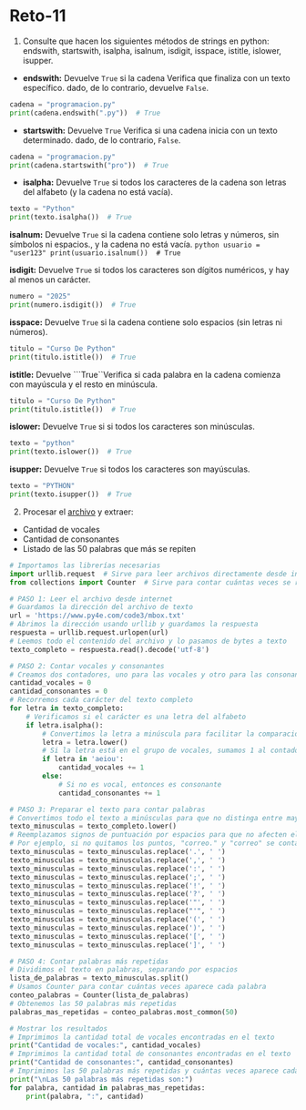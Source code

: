 # Reto-11

1. Consulte que hacen los siguientes métodos de strings en python: endswith, startswith, isalpha, isalnum, isdigit, isspace, istitle, islower, isupper.
 * **endswith:** Devuelve ```True``` si la cadena Verifica que finaliza con un texto específico. dado, de lo contrario, devuelve ```False```.
 ```python
cadena = "programacion.py"
print(cadena.endswith(".py"))  # True
```

 * **startswith:** Devuelve ```True``` Verifica si una cadena inicia con un texto determinado. dado, de lo contrario, ```False```.
```python
cadena = "programacion.py"
print(cadena.startswith("pro"))  # True
```

 * **isalpha:** Devuelve ```True``` si todos los caracteres de la cadena son letras del alfabeto (y la cadena no está vacía).
```python
texto = "Python"
print(texto.isalpha())  # True
```

**isalnum:** Devuelve ```True``` si la cadena contiene solo letras y números, sin símbolos ni espacios., y la cadena no está vacía.
    ```python
    usuario = "user123"
print(usuario.isalnum())  # True
     ```
     
**isdigit:** Devuelve ```True``` si todos los caracteres son dígitos numéricos, y hay al menos un carácter.
```python
numero = "2025"
print(numero.isdigit())  # True
 ```

**isspace:** Devuelve ```True``` si la cadena contiene solo espacios (sin letras ni números).
```python
titulo = "Curso De Python"
print(titulo.istitle())  # True
```

**istitle:** Devuelve ```True``Verifica si cada palabra en la cadena comienza con mayúscula y el resto en minúscula.
```python
titulo = "Curso De Python"
print(titulo.istitle())  # True
```

**islower:** Devuelve ```True``` si si todos los caracteres son minúsculas.
```python
texto = "python"
print(texto.islower())  # True
```

**isupper:** Devuelve ```True``` si todos los caracteres son mayúsculas.
```python
texto = "PYTHON"
print(texto.isupper())  # True
```

2. Procesar el <a href="https://www.py4e.com/code3/mbox.txt">archivo</a> y extraer:
 - Cantidad de vocales
 - Cantidad de consonantes
 - Listado de las 50 palabras que más se repiten
```python
# Importamos las librerías necesarias
import urllib.request  # Sirve para leer archivos directamente desde internet
from collections import Counter  # Sirve para contar cuántas veces se repite cada palabra

# PASO 1: Leer el archivo desde internet
# Guardamos la dirección del archivo de texto
url = 'https://www.py4e.com/code3/mbox.txt'
# Abrimos la dirección usando urllib y guardamos la respuesta
respuesta = urllib.request.urlopen(url)
# Leemos todo el contenido del archivo y lo pasamos de bytes a texto
texto_completo = respuesta.read().decode('utf-8')

# PASO 2: Contar vocales y consonantes
# Creamos dos contadores, uno para las vocales y otro para las consonantes
cantidad_vocales = 0
cantidad_consonantes = 0
# Recorremos cada carácter del texto completo
for letra in texto_completo:
    # Verificamos si el carácter es una letra del alfabeto
    if letra.isalpha():
        # Convertimos la letra a minúscula para facilitar la comparación
        letra = letra.lower()
        # Si la letra está en el grupo de vocales, sumamos 1 al contador de vocales
        if letra in 'aeiou':
            cantidad_vocales += 1
        else:
            # Si no es vocal, entonces es consonante
            cantidad_consonantes += 1

# PASO 3: Preparar el texto para contar palabras
# Convertimos todo el texto a minúsculas para que no distinga entre mayúsculas y minúsculas
texto_minusculas = texto_completo.lower()
# Reemplazamos signos de puntuación por espacios para que no afecten el conteo de palabras
# Por ejemplo, si no quitamos los puntos, "correo." y "correo" se contarían como diferentes
texto_minusculas = texto_minusculas.replace('.', ' ')
texto_minusculas = texto_minusculas.replace(',', ' ')
texto_minusculas = texto_minusculas.replace(':', ' ')
texto_minusculas = texto_minusculas.replace(';', ' ')
texto_minusculas = texto_minusculas.replace('!', ' ')
texto_minusculas = texto_minusculas.replace('?', ' ')
texto_minusculas = texto_minusculas.replace('"', ' ')
texto_minusculas = texto_minusculas.replace("'", ' ')
texto_minusculas = texto_minusculas.replace('(', ' ')
texto_minusculas = texto_minusculas.replace(')', ' ')
texto_minusculas = texto_minusculas.replace('[', ' ')
texto_minusculas = texto_minusculas.replace(']', ' ')

# PASO 4: Contar palabras más repetidas
# Dividimos el texto en palabras, separando por espacios
lista_de_palabras = texto_minusculas.split()
# Usamos Counter para contar cuántas veces aparece cada palabra
conteo_palabras = Counter(lista_de_palabras)
# Obtenemos las 50 palabras más repetidas
palabras_mas_repetidas = conteo_palabras.most_common(50)

# Mostrar los resultados
# Imprimimos la cantidad total de vocales encontradas en el texto
print("Cantidad de vocales:", cantidad_vocales)
# Imprimimos la cantidad total de consonantes encontradas en el texto
print("Cantidad de consonantes:", cantidad_consonantes)
# Imprimimos las 50 palabras más repetidas y cuántas veces aparece cada una
print("\nLas 50 palabras más repetidas son:")
for palabra, cantidad in palabras_mas_repetidas:
    print(palabra, ":", cantidad)
```
